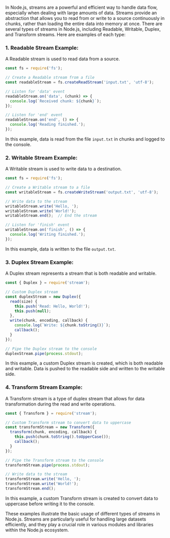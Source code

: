 In Node.js, streams are a powerful and efficient way to handle data flow, especially when dealing with large amounts of data. Streams provide an abstraction that allows you to read from or write to a source continuously in chunks, rather than loading the entire data into memory at once. There are several types of streams in Node.js, including Readable, Writable, Duplex, and Transform streams. Here are examples of each type:

### 1. **Readable Stream Example:**

A Readable stream is used to read data from a source.

```javascript
const fs = require('fs');

// Create a Readable stream from a file
const readableStream = fs.createReadStream('input.txt', 'utf-8');

// Listen for 'data' event
readableStream.on('data', (chunk) => {
  console.log(`Received chunk: ${chunk}`);
});

// Listen for 'end' event
readableStream.on('end', () => {
  console.log('Reading finished.');
});
```

In this example, data is read from the file `input.txt` in chunks and logged to the console.

### 2. **Writable Stream Example:**

A Writable stream is used to write data to a destination.

```javascript
const fs = require('fs');

// Create a Writable stream to a file
const writableStream = fs.createWriteStream('output.txt', 'utf-8');

// Write data to the stream
writableStream.write('Hello, ');
writableStream.write('World!');
writableStream.end();  // End the stream

// Listen for 'finish' event
writableStream.on('finish', () => {
  console.log('Writing finished.');
});
```

In this example, data is written to the file `output.txt`.

### 3. **Duplex Stream Example:**

A Duplex stream represents a stream that is both readable and writable.

```javascript
const { Duplex } = require('stream');

// Custom Duplex stream
const duplexStream = new Duplex({
  read(size) {
    this.push('Read: Hello, World!');
    this.push(null);
  },
  write(chunk, encoding, callback) {
    console.log(`Write: ${chunk.toString()}`);
    callback();
  }
});

// Pipe the Duplex stream to the console
duplexStream.pipe(process.stdout);
```

In this example, a custom Duplex stream is created, which is both readable and writable. Data is pushed to the readable side and written to the writable side.

### 4. **Transform Stream Example:**

A Transform stream is a type of duplex stream that allows for data transformation during the read and write operations.

```javascript
const { Transform } = require('stream');

// Custom Transform stream to convert data to uppercase
const transformStream = new Transform({
  transform(chunk, encoding, callback) {
    this.push(chunk.toString().toUpperCase());
    callback();
  }
});

// Pipe the Transform stream to the console
transformStream.pipe(process.stdout);

// Write data to the stream
transformStream.write('Hello, ');
transformStream.write('World!');
transformStream.end();
```

In this example, a custom Transform stream is created to convert data to uppercase before writing it to the console.

These examples illustrate the basic usage of different types of streams in Node.js. Streams are particularly useful for handling large datasets efficiently, and they play a crucial role in various modules and libraries within the Node.js ecosystem.